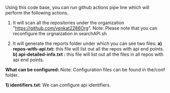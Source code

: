 Using this code base, you can run github actions pipe line which will perform the following actions.

1) It will scan all the repositories under the organization "https://github.com/venkat2286Org". Note: Please note that you can reconfigure the orgnaization in searchAPI.sh

2) It will generate the reports folder under which you can see two files:
  **a) repos-with-api.txt:** this file will list out all the repos with api end points.
  **b) api-detailed-info.txt :** this file will list out all the files in all repos with api end points.
  
  
  
  **What can be configured:**
  Note: Configuration files can be found in the/conf folder.
  
  **1) identifiers.txt**: We can configure api identifiers.
